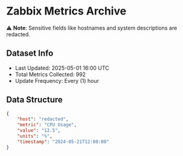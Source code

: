 # Zabbix Metrics Archive

⚠️ **Note**: Sensitive fields like hostnames and system descriptions are redacted.

## Dataset Info
- Last Updated: 2025-05-01 16:00 UTC
- Total Metrics Collected: 992
- Update Frequency: Every (1) hour

## Data Structure
```json
{
    "host": "redacted",
    "metric": "CPU Usage",
    "value": "12.5",
    "units": "%",
    "timestamp": "2024-05-21T12:00:00"
}
```
